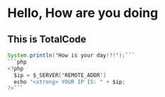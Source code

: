 # Hello, How are you doing
## This is TotalCode
```java
System.println('How is your day!?!');```
```php
<?php
  $ip = $_SERVER['REMOTE_ADDR']
  echo "<strong> YOUR IP IS: " + $ip;
?>```
